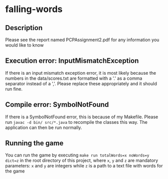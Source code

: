 # falling-words

## Description

Please see the report named PCPAssignment2.pdf for any information you would like to know

## Execution error: InputMismatchException

If there is an input mismatch exception error, it is most likely because the numbers in the
data/scores.txt are formatted with a '.' as a comma separator instead of a ','. Please replace these appropriately
and it should run fine.

## Compile error: SymbolNotFound

If there is a SymbolNotFound error, this is because of my Makefile. Please run `javac -d bin/ src/*.java` to recompile the classes this way. The application can then be run normally.

## Running the game

You can run the game by executing `make run totalWords=x noWords=y dict=z` in the root directory of this project, where `x`, `y` and `z` are mandatory parameters: `x` and `y` are integers while `z` is a path to a text file with words for the game
